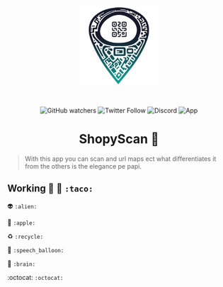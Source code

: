 <p align="center">
    <img width="180" src="./assets/img/z33.png" alt="Vite logo">
  </a>
</p>
<br/>
<p align="center">
 <img alt="GitHub watchers" src="https://img.shields.io/github/watchers/bastndev/ShopyScan?style=social">
<img alt="Twitter Follow" src="https://img.shields.io/twitter/follow/bastndev?color=blue&label=%40bastndev&logo=twitter&style=plastic">
   <img alt="Discord" src="https://img.shields.io/discord/1109303962168999968?color=blue&label=Discord&logo=discord">
   <img alt="App" src="https://img.shields.io/badge/APP-v7.0.0-blue">
</p>

<h1 align="center"> ShopyScan 🎯</h1>


> With this app you can scan and url maps ect what differentiates it from the others is the elegance pe papi.

## Working :taco: 👷 ``:taco:``

:alien: ``:alien:``

:apple: ``:apple:``

:recycle: ``:recycle:``

:speech_balloon: ``:speech_balloon:``

:brain: ``:brain: ``

:octocat:  ``:octocat: ``

<!-- add to Tag --> 